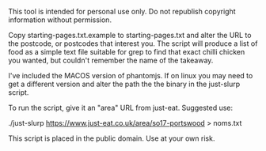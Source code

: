 This tool is intended for personal use only. Do not republish copyright information without permission.

Copy starting-pages.txt.example to starting-pages.txt and alter the URL to the postcode, or postcodes that interest you. The script will produce a list of food as a simple text file suitable for grep to find that exact chilli chicken you wanted, but couldn't remember the name of the takeaway.

I've included the MACOS version of phantomjs. If on linux you may need to get a different version and alter the path the the binary in the just-slurp script.

To run the script, give it an "area" URL from just-eat. Suggested use:

  ./just-slurp https://www.just-eat.co.uk/area/so17-portswood > noms.txt

This script is placed in the public domain. Use at your own risk. 

